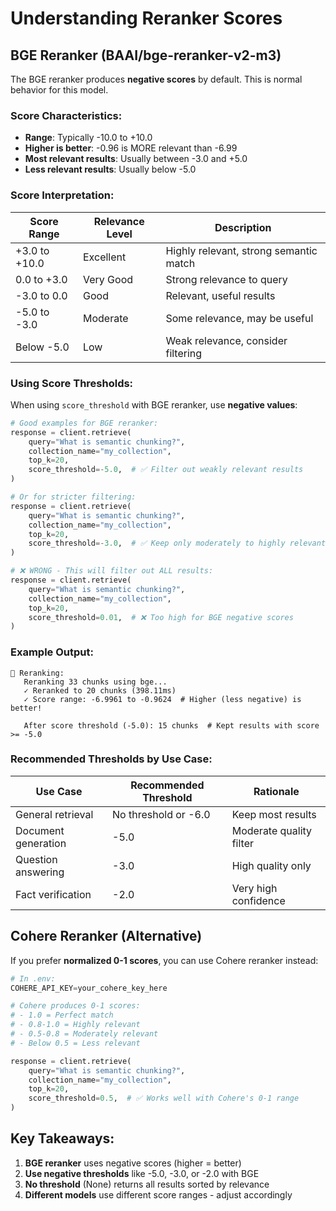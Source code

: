 # Understanding Reranker Scores

## BGE Reranker (BAAI/bge-reranker-v2-m3)

The BGE reranker produces **negative scores** by default. This is normal behavior for this model.

### Score Characteristics:

- **Range**: Typically -10.0 to +10.0
- **Higher is better**: -0.96 is MORE relevant than -6.99
- **Most relevant results**: Usually between -3.0 and +5.0
- **Less relevant results**: Usually below -5.0

### Score Interpretation:

| Score Range | Relevance Level | Description |
|-------------|-----------------|-------------|
| +3.0 to +10.0 | Excellent | Highly relevant, strong semantic match |
| 0.0 to +3.0 | Very Good | Strong relevance to query |
| -3.0 to 0.0 | Good | Relevant, useful results |
| -5.0 to -3.0 | Moderate | Some relevance, may be useful |
| Below -5.0 | Low | Weak relevance, consider filtering |

### Using Score Thresholds:

When using `score_threshold` with BGE reranker, use **negative values**:

```python
# Good examples for BGE reranker:
response = client.retrieve(
    query="What is semantic chunking?",
    collection_name="my_collection",
    top_k=20,
    score_threshold=-5.0,  # ✅ Filter out weakly relevant results
)

# Or for stricter filtering:
response = client.retrieve(
    query="What is semantic chunking?",
    collection_name="my_collection",
    top_k=20,
    score_threshold=-3.0,  # ✅ Keep only moderately to highly relevant
)

# ❌ WRONG - This will filter out ALL results:
response = client.retrieve(
    query="What is semantic chunking?",
    collection_name="my_collection",
    top_k=20,
    score_threshold=0.01,  # ❌ Too high for BGE negative scores
)
```

### Example Output:

```
🎯 Reranking:
   Reranking 33 chunks using bge...
   ✓ Reranked to 20 chunks (398.11ms)
   ✓ Score range: -6.9961 to -0.9624  # Higher (less negative) is better!

   After score threshold (-5.0): 15 chunks  # Kept results with score >= -5.0
```

### Recommended Thresholds by Use Case:

| Use Case | Recommended Threshold | Rationale |
|----------|----------------------|-----------|
| General retrieval | No threshold or -6.0 | Keep most results |
| Document generation | -5.0 | Moderate quality filter |
| Question answering | -3.0 | High quality only |
| Fact verification | -2.0 | Very high confidence |

## Cohere Reranker (Alternative)

If you prefer **normalized 0-1 scores**, you can use Cohere reranker instead:

```python
# In .env:
COHERE_API_KEY=your_cohere_key_here

# Cohere produces 0-1 scores:
# - 1.0 = Perfect match
# - 0.8-1.0 = Highly relevant
# - 0.5-0.8 = Moderately relevant
# - Below 0.5 = Less relevant

response = client.retrieve(
    query="What is semantic chunking?",
    collection_name="my_collection",
    top_k=20,
    score_threshold=0.5,  # ✅ Works well with Cohere's 0-1 range
)
```

## Key Takeaways:

1. **BGE reranker** uses negative scores (higher = better)
2. **Use negative thresholds** like -5.0, -3.0, or -2.0 with BGE
3. **No threshold** (None) returns all results sorted by relevance
4. **Different models** use different score ranges - adjust accordingly
